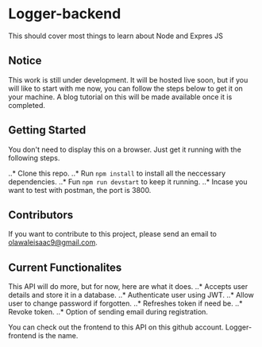 # Logger-backend
This should cover most things to learn about Node and Expres JS

## Notice
This work is still under development. It will be hosted live soon, but if you will like to start with me now, you can follow the steps below to get it on your machine. A blog tutorial on this will be made available once it is completed. 

## Getting Started
You don't need to display this on a browser. Just get it running with the following steps.

..* Clone this repo.
..* Run `npm install` to install all the neccessary dependencies.
..* Fun `npm run devstart` to keep it running.
..* Incase you want to test with postman, the port is 3800.

## Contributors
If you want to contribute to this project, please send an email to olawaleisaac9@gmail.com.

## Current Functionalites
This API will do more, but for now, here are what it does.
..* Accepts user details and store it in a database.
..* Authenticate user using JWT.
..* Allow user to change password if forgotten.
..* Refreshes token if need be.
..* Revoke token.
..* Option of sending email during registration.

You can check out the frontend to this API on this github account. Logger-frontend is the name.

